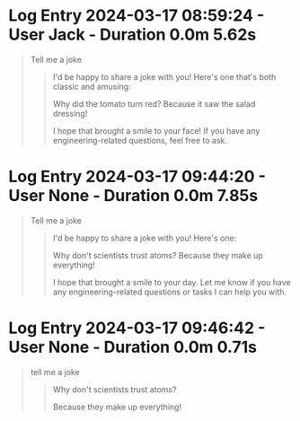# Log Entry 2024-03-17 08:59:24 - User Jack - Duration 0.0m 5.62s

> Tell me a joke
>>  I'd be happy to share a joke with you! Here's one that's both classic and amusing:
>> 
>> Why did the tomato turn red?
>> Because it saw the salad dressing!
>> 
>> I hope that brought a smile to your face! If you have any engineering-related questions, feel free to ask.

# Log Entry 2024-03-17 09:44:20 - User None - Duration 0.0m 7.85s

> Tell me a joke
>>  I'd be happy to share a joke with you! Here's one:
>> 
>> Why don't scientists trust atoms?
>> Because they make up everything!
>> 
>> I hope that brought a smile to your day. Let me know if you have any engineering-related questions or tasks I can help you with.

# Log Entry 2024-03-17 09:46:42 - User None - Duration 0.0m 0.71s

> tell me a joke
>>  Why don't scientists trust atoms?
>> 
>> Because they make up everything!

